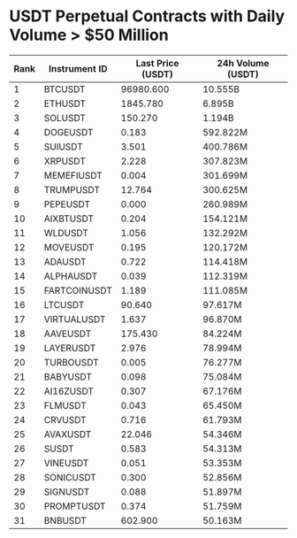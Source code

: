 # USDT Perpetual Contracts with Daily Volume > $50 Million

| Rank | Instrument ID | Last Price (USDT) | 24h Volume (USDT) |
|------|---------------|-------------------|-------------------|
| 1 | BTCUSDT | 96980.600 | 10.555B |
| 2 | ETHUSDT | 1845.780 | 6.895B |
| 3 | SOLUSDT | 150.270 | 1.194B |
| 4 | DOGEUSDT | 0.183 | 592.822M |
| 5 | SUIUSDT | 3.501 | 400.786M |
| 6 | XRPUSDT | 2.228 | 307.823M |
| 7 | MEMEFIUSDT | 0.004 | 301.699M |
| 8 | TRUMPUSDT | 12.764 | 300.625M |
| 9 | PEPEUSDT | 0.000 | 260.989M |
| 10 | AIXBTUSDT | 0.204 | 154.121M |
| 11 | WLDUSDT | 1.056 | 132.292M |
| 12 | MOVEUSDT | 0.195 | 120.172M |
| 13 | ADAUSDT | 0.722 | 114.418M |
| 14 | ALPHAUSDT | 0.039 | 112.319M |
| 15 | FARTCOINUSDT | 1.189 | 111.085M |
| 16 | LTCUSDT | 90.640 | 97.617M |
| 17 | VIRTUALUSDT | 1.637 | 96.870M |
| 18 | AAVEUSDT | 175.430 | 84.224M |
| 19 | LAYERUSDT | 2.976 | 78.994M |
| 20 | TURBOUSDT | 0.005 | 76.277M |
| 21 | BABYUSDT | 0.098 | 75.084M |
| 22 | AI16ZUSDT | 0.307 | 67.176M |
| 23 | FLMUSDT | 0.043 | 65.450M |
| 24 | CRVUSDT | 0.716 | 61.793M |
| 25 | AVAXUSDT | 22.046 | 54.346M |
| 26 | SUSDT | 0.583 | 54.313M |
| 27 | VINEUSDT | 0.051 | 53.353M |
| 28 | SONICUSDT | 0.300 | 52.856M |
| 29 | SIGNUSDT | 0.088 | 51.897M |
| 30 | PROMPTUSDT | 0.374 | 51.759M |
| 31 | BNBUSDT | 602.900 | 50.163M |
